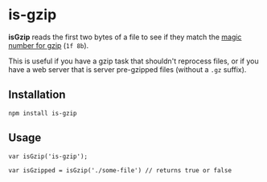 # is-gzip

**isGzip** reads the first two bytes of a file to see if they match the [magic number for gzip](https://en.wikipedia.org/wiki/Gzip#File_format) (`1f 8b`).

This is useful if you have a gzip task that shouldn't reprocess files, or if you have a web
server that is server pre-gzipped files (without a `.gz` suffix).

## Installation

`npm install is-gzip`

## Usage

    var isGzip('is-gzip');

    var isGzipped = isGzip('./some-file') // returns true or false
